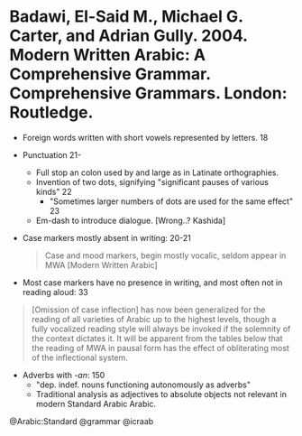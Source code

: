 # Badawi, El-Said M., Michael G. Carter, and Adrian Gully. 2004. Modern Written Arabic: A Comprehensive Grammar. Comprehensive Grammars. London: Routledge.



- Foreign words written with short vowels represented by letters. 18

- Punctuation 21-
  - Full stop an colon used by and large as in Latinate orthographies.
  - Invention of two dots, signifying "significant pauses of various kinds" 22
    - "Sometimes larger numbers of dots are used for the same effect" 23
  - Em-dash to introduce dialogue. [Wrong..? Kashida]


- Case markers mostly absent in writing: 20-21

  > Case and mood markers, begin mostly vocalic, seldom appear in MWA [Modern Written Arabic]

- Most case markers have no presence in writing, and most often not in reading aloud: 33

> [Omission of case inflection] has now been generalized for the reading of all varieties of Arabic up to the highest levels, though a fully vocalized reading style will always be invoked if the solemnity of the context dictates it. It will be apparent from the tables below that the reading of MWA in pausal form has the effect of obliterating most of the inflectional system.

- Adverbs with *-an*: 150
  - "dep. indef. nouns functioning autonomously as adverbs"
  - Traditional analysis as adjectives to absolute objects not relevant in modern Standard Arabic Arabic.

@Arabic:Standard
@grammar
@icraab
